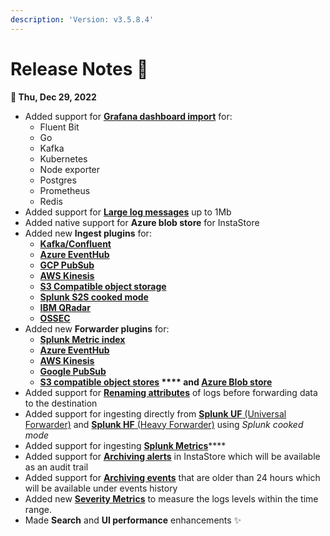```yaml
---
description: 'Version: v3.5.8.4'
---
```


# Release Notes 🚀

**📆 Thu, Dec 29, 2022**

* Added support for [**Grafana dashboard import**](https://docs.logiq.ai/dashboards/import-grafana-dashboards) for:&#x20;
  * Fluent Bit
  * Go
  * Kafka
  * Kubernetes
  * Node exporter
  * Postgres
  * Prometheus
  * Redis
* Added support for [**Large log messages**](https://docs.logiq.ai/data-management/large-log-events-metrics-traces) up to 1Mb
* Added native support for **Azure blob store** for InstaStore
* Added new **Ingest plugins** for:
  * ****[**Kafka/Confluent**](https://docs.logiq.ai/integrations/kafka)****
  * ****[**Azure EventHub**](https://docs.logiq.ai/integrations/azure-eventhub)****
  * ****[**GCP PubSub**](https://docs.logiq.ai/integrations/gcp-pubsub)****
  * ****[**AWS Kinesis**](https://docs.logiq.ai/integrations/kinesis)****
  * ****[**S3 Compatible object storage**](https://docs.logiq.ai/integrations/object-store-s3-compatible)****
  * ****[**Splunk S2S cooked mode**](https://docs.logiq.ai/integrations/splunk-heavy-forwarder#splunk-cooked-mode)****
  * ****[**IBM QRadar**](https://docs.logiq.ai/integrations/ibm-qradar)****
  * ****[**OSSEC**](https://docs.logiq.ai/integrations/ossec-variants-ossec-wazuh-atomic#starting-the-manager-ossec-server)****
* Added new **Forwarder plugins** for:
  * ****[**Splunk Metric index**](https://logflow-docs.logiq.ai/splunk-forwarding/metric-indexes)****
  * ****[**Azure EventHub**](https://logflow-docs.logiq.ai/real-time-stream-forwarding/azure-eventhub)****
  * ****[**AWS Kinesis**](https://logflow-docs.logiq.ai/real-time-stream-forwarding/aws-kinesis)****
  * ****[**Google PubSub**](https://logflow-docs.logiq.ai/real-time-stream-forwarding/google-pub-sub)****
  * ****[**S3 compatible object stores**](https://logflow-docs.logiq.ai/object-store-forwarding/s3-compatible) **** and [**Azure Blob store**](https://logflow-docs.logiq.ai/object-store-forwarding/azure-blob-storage)****
* Added support for [**Renaming attributes**](https://docs.logiq.ai/data-management/rename-attributes) of logs before forwarding data to the destination
* Added support for ingesting directly from [**Splunk UF** (Universal Forwarder)](https://docs.logiq.ai/integrations/splunk-universal-forwarder#splunk-cooked-mode) and [**Splunk HF** (Heavy Forwarder)](https://docs.logiq.ai/integrations/splunk-heavy-forwarder#splunk-cooked-mode) using _Splunk cooked mode_
* Added support for ingesting [**Splunk Metrics**](https://logflow-docs.logiq.ai/splunk-forwarding/metric-indexes)****
* Added support for [**Archiving alerts**](https://docs.logiq.ai/logiq-ui-configuration/audit-trail/alerts-trail) in InstaStore which will be available as an audit trail
* Added support for [**Archiving events**](https://docs.logiq.ai/logiq-ui-configuration/audit-trail/events-trail) that are older than 24 hours which will be available under events history
* Added new [**Severity Metrics**](https://docs.logiq.ai/log-management/explore-logs/severity-metrics) to measure the logs levels within the time range.
* Made **Search** and **UI performance** enhancements ✨
